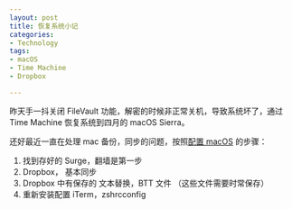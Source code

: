 ```yaml
---
layout: post
title: 恢复系统小记
categories: 
- Technology
tags:
- macOS
- Time Machine
- Dropbox

---
```


昨天手一抖关闭 FileVault 功能，解密的时候非正常关机，导致系统坏了，通过 Time Machine 恢复系统到四月的 macOS Sierra。

<!--more-->

还好最近一直在处理 mac 备份，同步的问题，按照[配置 macOS](http://tzungtzu.github.io/2017/07/29/mac-setting.html) 的步骤：

1. 找到存好的 Surge，翻墙是第一步 
2. Dropbox， 基本同步
3. Dropbox 中有保存的 文本替换，BTT 文件 （这些文件需要时常保存）
4. 重新安装配置 iTerm，zshrcconfig



